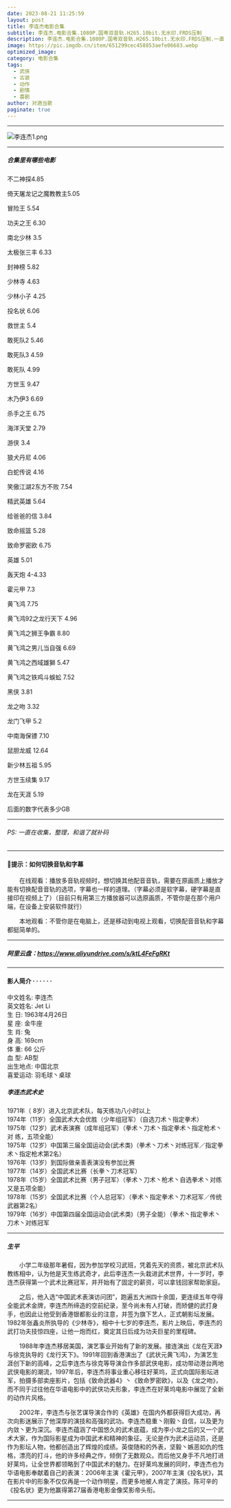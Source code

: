 ```yaml
---
date: 2023-08-21 11:25:59
layout: post
title: 李连杰电影合集
subtitle: 李连杰.电影合集.1080P.国粤双音轨.H265.10bit.无水印.FRDS压制
description: 李连杰.电影合集.1080P.国粤双音轨.H265.10bit.无水印.FRDS压制.一直在收集，整理...
image: https://pic.imgdb.cn/item/651299cec458853aefe06683.webp
optimized_image: 
category: 电影合集
tags:
  - 武侠
  - 古装
  - 动作
  - 剧情
  - 喜剧
author: 对酒当歌
paginate: true
---
```


---

![李连杰1.png](https://pic.imgdb.cn/item/651299dbc458853aefe077d3.webp)

---

##### 合集里有哪些电影

不二神探4.85

倚天屠龙记之魔教教主5.05

冒险王 5.54

功夫之王 6.30

南北少林 3.5

太极张三丰 6.33

封神榜 5.82

少林寺 4.63

少林小子 4.25

投名状 6.06

救世主 5.4

敢死队2  5.46

敢死队3 4.59

敢死队 4.99

方世玉 9.47

木乃伊3 6.69

杀手之王 6.75

海洋天堂 2.79

游侠 3.4

狼犬丹尼 4.06

白蛇传说 4.16

笑傲江湖2东方不败 7.54

精武英雄 5.64

给爸爸的信 3.84

致命摇篮 5.28

致命罗密欧 6.75

英雄 5.01

轰天炮 4-4.33

霍元甲 7.3

黄飞鸿 7.75

黄飞鸿92之龙行天下 4.96

黄飞鸿之狮王争霸 8.80

黄飞鸿之男儿当自强 6.69

黄飞鸿之西域雄獅 5.47

黄飞鸿之铁鸡斗蜈蚣 7.52

黑侠 3.81

龙之吻 3.32

龙门飞甲 5.2

中南海保镖 7.10

鼠胆龙威 12.64

新少林五祖 5.95

方世玉续集 9.17

龙在天涯 5.19

后面的数字代表多少GB

---

###### PS:  一直在收集，整理，和谐了就补码

---

#### 🔔提示：如何切换音轨和字幕

　　在线观看：播放多音轨视频时，想切换其他配音音轨，需要在原画质上播放才能有切换配音音轨的选项，字幕也一样的道理。（字幕必须是软字幕，硬字幕是直接印在视频上了）（目前只有用第三方播放器可以选原画质，不管你是在那个用户端，在设备上安装软件就行）

　　本地观看：不管你是在电脑上，还是移动到电视上观看，切换配音音轨和字幕都挺简单的。

---

##### 阿里云盘：<https://www.aliyundrive.com/s/ktL4FeFgRKt>

---

#### 影人简介  · · · · · ·

中文姓名: 李连杰  
英文姓名: Jet Li  
生 日: 1963年4月26日  
星 座: 金牛座  
生 肖: 兔  
身 高: 169cm  
体 重: 66 公斤  
血 型: AB型  
出生地点: 中国北京  
喜爱运动: 羽毛球丶桌球  

##### 李连杰武术史  

1971年（ 8岁）进入北京武术队，每天练功八小时以上  
1974年（11岁）全国武术大会优胜（少年组冠军）（自选刀术丶指定拳术）  
1975年（12岁）武术表演赛（成年组冠军）（拳术丶刀术丶指定拳术丶指定枪术丶对 练，五项全能）  
1975年（12岁）中国第三届全国运动会(武术类)（拳术丶刀术丶对练冠军／指定拳术丶指定枪术第2名）  
1976年（13岁）到国际做亲善表演没有参加比赛  
1977年（14岁）全国武术比赛（长拳丶刀术冠军）  
1978年（15岁）全国武术比赛（男子冠军）（拳术丶刀术丶枪术丶自选拳术丶对练又是五项全能）  
1978年（15岁）全国武术比赛（个人总冠军）（拳术丶指定拳术丶刀术冠军／传统武器第2名）  
1979年（16岁）中国第四届全国运动会(武术类)（男子全能）（拳术丶指定拳术丶刀术丶对练冠军  

---

##### 生平

　　小学二年级那年暑假，因为参加学校习武班，凭着先天的资质，被北京武术队教练相中，认为他是天生练武奇才，此后李连杰一头栽进武术世界，十一岁时，李连杰获得第一个武术比赛冠军，并开始有了固定的薪资，可以拿钱回家帮助家庭。

　　之后，他入选“中国武术表演访问团”，跑遍五大洲四十余国，更连续五年夺得全能武术金牌，李连杰所缔造的空前纪录，至今尚未有人打破，而矫健的武打身手，也因此让他受到香港银都影业的注意，并签为旗下艺人，正式朝影坛发展。1982年张鑫炎所执导的《少林寺》，相中十七岁的李连杰，影片上映后，李连杰的武打功夫技惊四座，让他一炮而红，奠定其日后成为功夫巨星的里程碑。

　　1988年李连杰移居美国，演艺事业开始有了新的发展。接连演出《龙在天涯》与徐克执导的《龙行天下》。1991年回到香港演出了《武状元黄飞鸿》，为演艺生涯创下新的高峰，之后李连杰与徐克等导演合作多部武侠电影，成功带动港台两地武侠电影的潮流，1997年后，李连杰将事业重心移往好莱坞，正式向国际影坛进军，拍摄多部卖座影片，包括《致命武器4》丶《致命罗密欧》，以及《龙之吻》，而不同于过往他在华语电影中的武侠功夫形象，李连杰在好莱坞电影中展现了全新的动作片风格。

　　2002年，李连杰与张艺谋导演合作的《英雄》在国内外都获得巨大成功，再次向影迷展示了他深厚的演技和高强的武功。李连杰稳重丶刚毅丶自信，以及更为内敛丶更为深沉。李连杰蕴涵了中国悠久的武术底蕴，成为李小龙之后的又一个武术大家，作为国际影星成为中国武术和精神的象征。无论是作为武术运动员，还是作为影坛人物，他都创造出了辉煌的成绩。英俊随和的外表，坚毅丶嫉恶如仇的性格，漂亮的打斗，他的许多经典之作，倾倒了无数观众。而后他又身手不凡地打进好莱坞，让全世界都领略到了中国武术的魅力。在好莱坞发展的同时，李连杰也为华语电影奉献着自己的表演：2006年主演《霍元甲》，2007年主演《投名状》，其在影片中的形象不仅仅再是一个动作明星，而更多地被人肯定了演技。陈可辛的《投名状》更为他赢得第27届香港电影金像奖影帝头衔。

---
